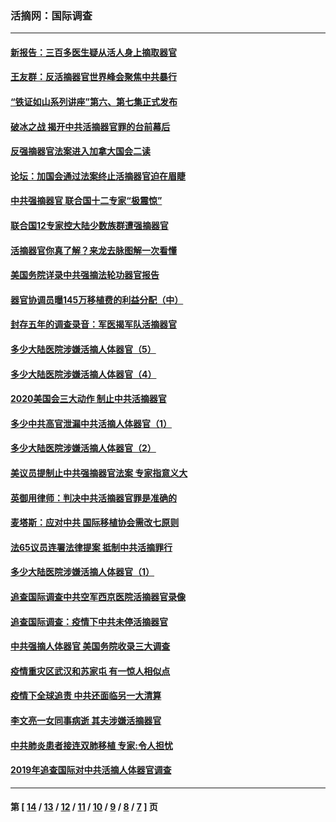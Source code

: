 ### 活摘网：国际调查
---
#### [新报告：三百多医生疑从活人身上摘取器官](../../pages/nf5947/n13703044.md?05110430) 
#### [王友群：反活摘器官世界峰会聚焦中共暴行](../../pages/nf5947/n13250738.md?05110430) 
#### [“铁证如山系列讲座”第六、第七集正式发布](../../pages/nf5947/n13106287.md?05110430) 
#### [破冰之战 揭开中共活摘器官罪的台前幕后](../../pages/nf5947/n13082457.md?05110430) 
#### [反强摘器官法案进入加拿大国会二读](../../pages/nf5947/n13033450.md?05110430) 
#### [论坛：加国会通过法案终止活摘器官迫在眉睫](../../pages/nf5947/n13029839.md?05110430) 
#### [中共强摘器官 联合国十二专家“极震惊”](../../pages/nf5947/n13024313.md?05110430) 
#### [联合国12专家控大陆少数族群遭强摘器官](../../pages/nf5947/n13023877.md?05110430) 
#### [活摘器官你真了解？来龙去脉图解一次看懂](../../pages/nf5947/n13013820.md?05110430) 
#### [美国务院详录中共强摘法轮功器官报告](../../pages/nf5947/n12944519.md?05110430) 
#### [器官协调员曝145万移植费的利益分配（中）](../../pages/nf5947/n12894547.md?05110430) 
#### [封存五年的调查录音：军医揭军队活摘器官](../../pages/nf5947/n12798692.md?05110430) 
#### [多少大陆医院涉嫌活摘人体器官（5）](../../pages/nf5947/n12768383.md?05110430) 
#### [多少大陆医院涉嫌活摘人体器官（4）](../../pages/nf5947/n12664434.md?05110430) 
#### [2020美国会三大动作 制止中共活摘器官](../../pages/nf5947/n12682004.md?05110430) 
#### [多少中共高官泄漏中共活摘人体器官（1）](../../pages/nf5947/n12671234.md?05110430) 
#### [多少大陆医院涉嫌活摘人体器官（2）](../../pages/nf5947/n12655589.md?05110430) 
#### [美议员提制止中共强摘器官法案 专家指意义大](../../pages/nf5947/n12630561.md?05110430) 
#### [英御用律师：判决中共活摘器官罪是准确的](../../pages/nf5947/n12580740.md?05110430) 
#### [麦塔斯：应对中共 国际移植协会需改七原则](../../pages/nf5947/n12514711.md?05110430) 
#### [法65议员连署法律提案 抵制中共活摘罪行](../../pages/nf5947/n12437047.md?05110430) 
#### [多少大陆医院涉嫌活摘人体器官（1）](../../pages/nf5947/n12414284.md?05110430) 
#### [追查国际调查中共空军西京医院活摘器官录像](../../pages/nf5947/n12348837.md?05110430) 
#### [追查国际调查：疫情下中共未停活摘器官](../../pages/nf5947/n12273415.md?05110430) 
#### [中共强摘人体器官 美国务院收录三大调查](../../pages/nf5947/n12181488.md?05110430) 
#### [疫情重灾区武汉和苏家屯 有一惊人相似点](../../pages/nf5947/n12150824.md?05110430) 
#### [疫情下全球追责 中共还面临另一大清算](../../pages/nf5947/n12070397.md?05110430) 
#### [李文亮一女同事病逝 其夫涉嫌活摘器官](../../pages/nf5947/n11957882.md?05110430) 
#### [中共肺炎患者接连双肺移植 专家:令人担忧](../../pages/nf5947/n11945516.md?05110430) 
#### [2019年追查国际对中共活摘人体器官调查](../../pages/nf5947/n11917733.md?05110430) 

---
#### 第 [ [14](./14.md?05110430) / [13](./13.md?05110430) / [12](./12.md?05110430) / [11](./11.md?05110430) / [10](./10.md?05110430) / [9](./9.md?05110430) / [8](./8.md?05110430) / [7](./7.md?05110430) ] 页
